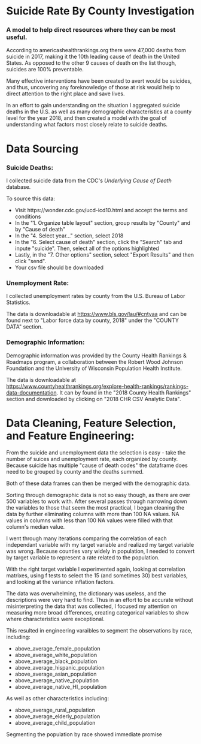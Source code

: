 # **Suicide Rate By County Investigation**

### <b>A model to help direct resources where they can be most useful.</b>

According to americashealthrankings.org there were 47,000 deaths from suicide in 2017, making it the 10th leading cause of death in the United States. As opposed to the other 9 causes of death on the list though, suicides are 100% preventable.

Many effective interventions have been created to avert would be suicides, and thus, uncovering any foreknowledge of those at risk would help to direct attention to the right place and save lives.

In an effort to gain understanding on the situation I aggregated suicide deaths in the U.S. as well as many demographic characteristics at a county level for the year 2018, and then created a model with the goal of understanding what factors most closely relate to suicide deaths.

# Data Sourcing

### <b>Suicide Deaths:</b>

I collected suicide data from the CDC's <em>Underlying Cause of Death</em> database.

To source this data:

<ul>
<li>Visit https://wonder.cdc.gov/ucd-icd10.html and accept the terms and conditions</li>
<li>In the "1. Organize table layout" section, group results by "County" and by "Cause of death"</li>
<li>In the "4. Select year..." section, select 2018</li>
<li>In the "6. Select cause of death" section, click the "Search" tab and inpute "suicide". Then, select all of the options highlighted</li>
<li>Lastly, in the "7. Other options" section, select "Export Results" and then click "send".</li>
<li>Your csv file should be downloaded</li>
</ul>

### <b>Unemployment Rate:</b>

I collected unemployment rates by county from the U.S. Bureau of Labor Statistics.

The data is downloadable at https://www.bls.gov/lau/#cntyaa and can be found next to "Labor force data by county, 2018" under the "COUNTY DATA" section.

### <b>Demographic Information:</b>

Demographic information was provided by the County Health Rankings & Roadmaps program, a collaboration between the Robert Wood Johnson Foundation and the University of Wisconsin Population Health Institute.

The data is downloadable at https://www.countyhealthrankings.org/explore-health-rankings/rankings-data-documentation. It can by found in the "2018 County Health Rankings" section and downloaded by clicking on "2018 CHR CSV Analytic Data".

# Data Cleaning, Feature Selection, and Feature Engineering:

From the suicide and unemployment data the selection is easy - take the number of suices and unemployment rate, each organized by county. Because suicide has multiple "cause of death codes" the dataframe does need to be grouped by county and the deaths summed.

Both of these data frames can then be merged with the demographic data.

Sorting through demographic data is not so easy though, as there are over 500 variables to work with. After several passes through narrowing down the variables to those that seem the most practical, I began cleaning the data by further eliminating columns with more than 100 NA values. NA values in columns with less than 100 NA values were filled with that column's median value.

I went through many iterations comparing the correlation of each independant variable with my target variable and realized my target variable was wrong. Because counties vary widely in population, I needed to convert by target variable to represent a rate related to the population.

With the right target variable I experimented again, looking at correlation matrixes, using f tests to select the 15 (and sometimes 30) best variables, and looking at the variance inflation factors.

The data was overwhelming, the dictionary was useless, and the descriptions were very hard to find. Thus in an effort to be accurate without misinterpreting the data that was collected, I focused my attention on measuring more broad differences, creating categorical variables to show where characteristics were exceptional.

This resulted in engineering varaibles to segment the observations by race, including:

<ul>
<li>above_average_female_population</li>
<li>above_average_white_population</li>
<li>above_average_black_population</li>
<li>above_average_hispanic_population</li>
<li>above_average_asian_population</li>
<li>above_average_native_population</li>
<li>above_average_native_HI_population</li>
</ul>
As well as other characteristics including:
<ul>
<li>above_average_rural_population</li>
<li>above_average_elderly_population</li>
<li>above_average_child_population</li
></ul>

Segmenting the population by race showed immediate promise
